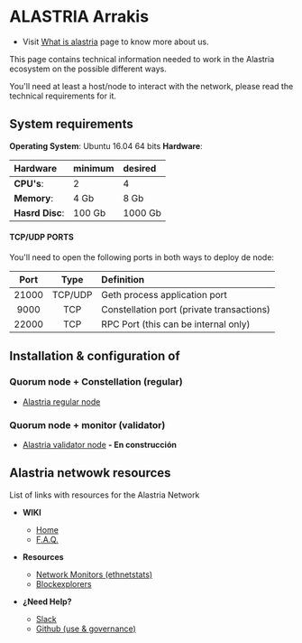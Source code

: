 # ALASTRIA Arrakis #

* Visit [What is alastria](https://alastria.io/sobre_alastria) page to know more about us.

This page contains technical information needed to work in the Alastria ecosystem on the possible different ways.

You'll need at least a host/node to interact with the network, please read the technical requirements for it.

[//]: # ( Para ello, necesitarás como mínimo un nodo para poder intercatuar, ese nodo ha de tener por lo menos las siguientes especificaciones: )

## System requirements

**Operating System**: Ubuntu 16.04 64 bits
**Hardware**:

| Hardware | minimum | desired |
|:------- |:-------- |:---------|
| **CPU's**: | 2 |  4 |
| **Memory**: | 4 Gb |  8 Gb |
| **Hasrd Disc**: | 100 Gb |  1000 Gb |


#### TCP/UDP PORTS

You'll need to open the following ports in both ways to deploy de node:

[//]: # (También es necesario habilitar los siguientes puertos de E/S en la maquina en la que vamos a desplegar el nodo:)

| Port | Type | Definition |
|:------:|:-----:|:---------- |
|21000| TCP/UDP | Geth process application port |
|9000| TCP | Constellation port (private transactions)|
|22000| TCP | RPC Port (this can be internal only) |

## Installation & configuration of 

### Quorum node + Constellation (regular)

* [Alastria regular node](https://medium.com/@daniellalorenzo/creating-and-interacting-with-a-regular-node-in-alastria-9546ba38d263)

### Quorum node + monitor (validator)

* [Alastria validator node](https://medium.com/@marcos_26856/2e3185659a6) **- En construcción**

	
## Alastria netwowk resources

[//]: # ( Aquí encontrarás una lista con enlaces a diferentes servicios de la red alastria, netstats, blockexplorers, etc. )

List of links with resources for the Alastria Network

* **WIKI**
	* [Home](https://github.com/alastria/alastria-node/wiki) 
	* [F.A.Q.](https://github.com/alastria/alastria-node/wiki/FAQ_INDEX_EN)

* **Resources**
	* [Network Monitors (ethnetstats)](https://github.com/alastria/alastria-node/wiki/Links)
	* [Blockexplorers](https://github.com/alastria/alastria-node/wiki/Links)

* **¿Need Help?**
	* [Slack](https://github.com/alastria/alastria-node/wiki/HELP)
	* [Github (use & governance)](https://github.com/alastria/alastria-node/wiki/HELP)
